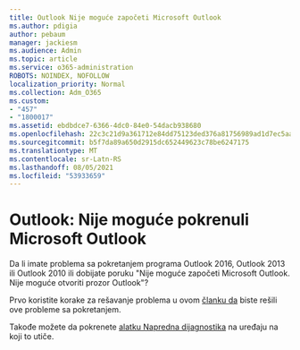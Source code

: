 ```yaml
---
title: Outlook Nije moguće započeti Microsoft Outlook
ms.author: pdigia
author: pebaum
manager: jackiesm
ms.audience: Admin
ms.topic: article
ms.service: o365-administration
ROBOTS: NOINDEX, NOFOLLOW
localization_priority: Normal
ms.collection: Adm_O365
ms.custom:
- "457"
- "1800017"
ms.assetid: ebdbdce7-6366-4dc0-84e0-54dacb938680
ms.openlocfilehash: 22c3c21d9a361712e84dd75123ded376a81756989ad1d7ec5aa573e0046c04b8
ms.sourcegitcommit: b5f7da89a650d2915dc652449623c78be6247175
ms.translationtype: MT
ms.contentlocale: sr-Latn-RS
ms.lasthandoff: 08/05/2021
ms.locfileid: "53933659"
---
```

# <a name="outlook-error-cannot-start-microsoft-outlook"></a>Outlook: Nije moguće pokrenuli Microsoft Outlook

Da li imate problema sa pokretanjem programa Outlook 2016, Outlook 2013 ili Outlook 2010 ili dobijate poruku "Nije moguće započeti Microsoft Outlook. Nije moguće otvoriti prozor Outlook"?
  
Prvo koristite korake za rešavanje problema u ovom [članku da](https://support.office.com/article/I-can-t-start-Microsoft-Outlook-2016-2013-or-2010-or-receive-the-error-Cannot-start-Microsoft-Office-Outlook-Cannot-open-the-Outlook-Window-d1f69da6-b333-4650-97bf-4d77bd7abb85) biste rešili ove probleme sa pokretanjem. 
  
Takođe možete da pokrenete [alatku Napredna dijagnostika](https://aka.ms/SaRA-OutlookAdvDiagnostics) na uređaju na koji to utiče.